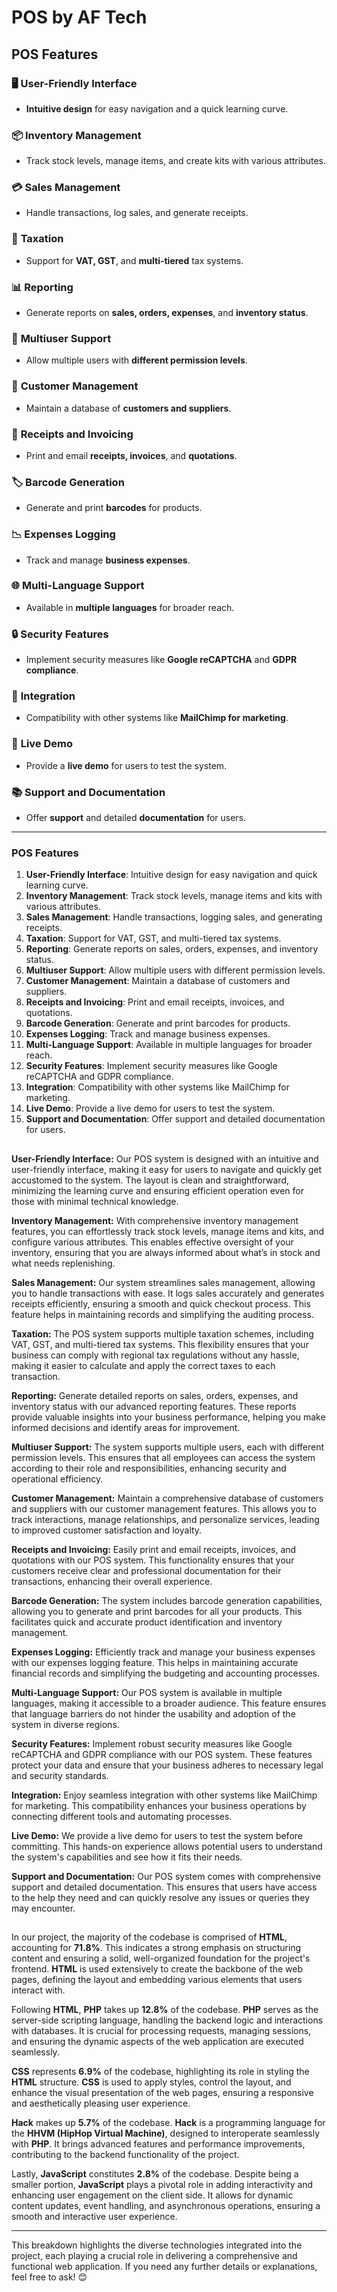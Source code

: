
# POS by AF Tech

## **POS Features**

### 🖥️ **User-Friendly Interface**
- **Intuitive design** for easy navigation and a quick learning curve.

### 📦 **Inventory Management**
- Track stock levels, manage items, and create kits with various attributes.

### 💳 **Sales Management**
- Handle transactions, log sales, and generate receipts.

### 💸 **Taxation**
- Support for **VAT, GST**, and **multi-tiered** tax systems.

### 📊 **Reporting**
- Generate reports on **sales, orders, expenses**, and **inventory status**.

### 👥 **Multiuser Support**
- Allow multiple users with **different permission levels**.

### 📇 **Customer Management**
- Maintain a database of **customers and suppliers**.

### 🧾 **Receipts and Invoicing**
- Print and email **receipts, invoices**, and **quotations**.

### 🏷️ **Barcode Generation**
- Generate and print **barcodes** for products.

### 📉 **Expenses Logging**
- Track and manage **business expenses**.

### 🌐 **Multi-Language Support**
- Available in **multiple languages** for broader reach.

### 🔒 **Security Features**
- Implement security measures like **Google reCAPTCHA** and **GDPR compliance**.

### 🔗 **Integration**
- Compatibility with other systems like **MailChimp for marketing**.

### 🚀 **Live Demo**
- Provide a **live demo** for users to test the system.

### 📚 **Support and Documentation**
- Offer **support** and detailed **documentation** for users.

---

### POS Features

1. **User-Friendly Interface**: Intuitive design for easy navigation and quick learning curve.
2. **Inventory Management**: Track stock levels, manage items and kits with various attributes.
3. **Sales Management**: Handle transactions, logging sales, and generating receipts.
4. **Taxation**: Support for VAT, GST, and multi-tiered tax systems.
5. **Reporting**: Generate reports on sales, orders, expenses, and inventory status.
6. **Multiuser Support**: Allow multiple users with different permission levels.
7. **Customer Management**: Maintain a database of customers and suppliers.
8. **Receipts and Invoicing**: Print and email receipts, invoices, and quotations.
9. **Barcode Generation**: Generate and print barcodes for products.
10. **Expenses Logging**: Track and manage business expenses.
11. **Multi-Language Support**: Available in multiple languages for broader reach.
12. **Security Features**: Implement security measures like Google reCAPTCHA and GDPR compliance.
13. **Integration**: Compatibility with other systems like MailChimp for marketing.
14. **Live Demo**: Provide a live demo for users to test the system.
15. **Support and Documentation**: Offer support and detailed documentation for users.

##

**User-Friendly Interface:** Our POS system is designed with an intuitive and user-friendly interface, making it easy for users to navigate and quickly get accustomed to the system. The layout is clean and straightforward, minimizing the learning curve and ensuring efficient operation even for those with minimal technical knowledge.

**Inventory Management:** With comprehensive inventory management features, you can effortlessly track stock levels, manage items and kits, and configure various attributes. This enables effective oversight of your inventory, ensuring that you are always informed about what’s in stock and what needs replenishing.

**Sales Management:** Our system streamlines sales management, allowing you to handle transactions with ease. It logs sales accurately and generates receipts efficiently, ensuring a smooth and quick checkout process. This feature helps in maintaining records and simplifying the auditing process.

**Taxation:** The POS system supports multiple taxation schemes, including VAT, GST, and multi-tiered tax systems. This flexibility ensures that your business can comply with regional tax regulations without any hassle, making it easier to calculate and apply the correct taxes to each transaction.

**Reporting:** Generate detailed reports on sales, orders, expenses, and inventory status with our advanced reporting features. These reports provide valuable insights into your business performance, helping you make informed decisions and identify areas for improvement.

**Multiuser Support:** The system supports multiple users, each with different permission levels. This ensures that all employees can access the system according to their role and responsibilities, enhancing security and operational efficiency.

**Customer Management:** Maintain a comprehensive database of customers and suppliers with our customer management features. This allows you to track interactions, manage relationships, and personalize services, leading to improved customer satisfaction and loyalty.

**Receipts and Invoicing:** Easily print and email receipts, invoices, and quotations with our POS system. This functionality ensures that your customers receive clear and professional documentation for their transactions, enhancing their overall experience.

**Barcode Generation:** The system includes barcode generation capabilities, allowing you to generate and print barcodes for all your products. This facilitates quick and accurate product identification and inventory management.

**Expenses Logging:** Efficiently track and manage your business expenses with our expenses logging feature. This helps in maintaining accurate financial records and simplifying the budgeting and accounting processes.

**Multi-Language Support:** Our POS system is available in multiple languages, making it accessible to a broader audience. This feature ensures that language barriers do not hinder the usability and adoption of the system in diverse regions.

**Security Features:** Implement robust security measures like Google reCAPTCHA and GDPR compliance with our POS system. These features protect your data and ensure that your business adheres to necessary legal and security standards.

**Integration:** Enjoy seamless integration with other systems like MailChimp for marketing. This compatibility enhances your business operations by connecting different tools and automating processes.

**Live Demo:** We provide a live demo for users to test the system before committing. This hands-on experience allows potential users to understand the system's capabilities and see how it fits their needs.

**Support and Documentation:** Our POS system comes with comprehensive support and detailed documentation. This ensures that users have access to the help they need and can quickly resolve any issues or queries they may encounter.

##

In our project, the majority of the codebase is comprised of **HTML**, accounting for **71.8%**. This indicates a strong emphasis on structuring content and ensuring a solid, well-organized foundation for the project's frontend. **HTML** is used extensively to create the backbone of the web pages, defining the layout and embedding various elements that users interact with.

Following **HTML**, **PHP** takes up **12.8%** of the codebase. **PHP** serves as the server-side scripting language, handling the backend logic and interactions with databases. It is crucial for processing requests, managing sessions, and ensuring the dynamic aspects of the web application are executed seamlessly.

**CSS** represents **6.9%** of the codebase, highlighting its role in styling the **HTML** structure. **CSS** is used to apply styles, control the layout, and enhance the visual presentation of the web pages, ensuring a responsive and aesthetically pleasing user experience.

**Hack** makes up **5.7%** of the codebase. **Hack** is a programming language for the **HHVM (HipHop Virtual Machine)**, designed to interoperate seamlessly with **PHP**. It brings advanced features and performance improvements, contributing to the backend functionality of the project.

Lastly, **JavaScript** constitutes **2.8%** of the codebase. Despite being a smaller portion, **JavaScript** plays a pivotal role in adding interactivity and enhancing user engagement on the client side. It allows for dynamic content updates, event handling, and asynchronous operations, ensuring a smooth and interactive user experience.

---

This breakdown highlights the diverse technologies integrated into the project, each playing a crucial role in delivering a comprehensive and functional web application. If you need any further details or explanations, feel free to ask! 😊